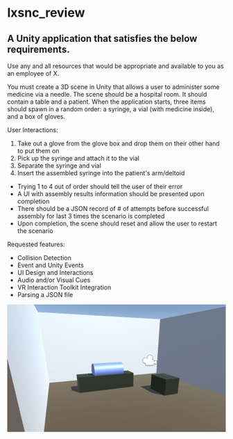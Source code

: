 # lxsnc_review

A Unity application that satisfies the below requirements.
---
Use any and all resources that would be appropriate and available to you as an employee of X.

You must create a 3D scene in Unity that allows a user to administer some medicine via a needle. The scene should be a hospital room. It should contain a table and a patient.
When the application starts, three items should spawn in a random order: a syringe, a vial 
(with medicine inside), and a box of gloves.

User Interactions:
1) Take out a glove from the glove box and drop them on their other hand to put them on 
2) Pick up the syringe and attach it to the vial
3) Separate the syringe and vial
4) Insert the assembled syringe into the patient's arm/deltoid

- Trying 1 to 4 out of order should tell the user of their error
- A UI with assembly results information should be presented upon completion 
- There should be a JSON record of # of attempts before successful assembly for last 3
times the scenario is completed 
- Upon completion, the scene should reset and allow the user to restart the scenario

Requested features:
- Collision Detection
- Event and Unity Events
- UI Design and Interactions
- Audio and/or Visual Cues
- VR Interaction Toolkit Integration
- Parsing a JSON file

![alt text](https://github.com/sherpa-code/lxsnc_review/raw/main/img/1.png "Treatment Scenario Example")
